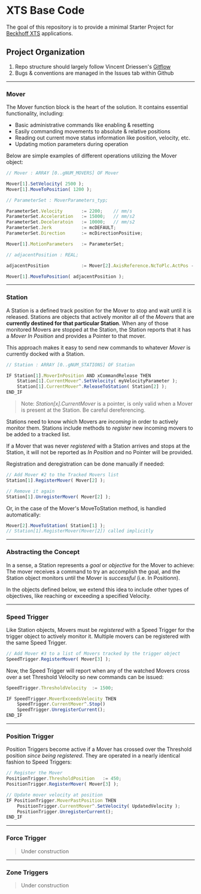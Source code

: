
# XTS Base Code

The goal of this repository is to provide a minimal Starter Project for [Beckhoff XTS](https://www.beckhoff.com/en-en/products/motion/xts-linear-product-transport/?pk_campaign=AdWords-AdWordsSearch-XTS_EN&pk_kwd=xts&gclid=Cj0KCQjwqp-LBhDQARIsAO0a6aJsNGgetwo4ur4_Xtr1ndGf5e2lnI9EKZHnQzBE3XHpt7mB6rVKqOIaAnGLEALw_wcB) applications.

## Project Organization

1. Repo structure should largely follow Vincent Driessen's [Gitflow](https://nvie.com/posts/a-successful-git-branching-model/)
2. Bugs & conventions are managed in the Issues tab within Github

---
### Mover

The Mover function block is the heart of the solution. It contains essential functionality, including:
- Basic administrative commands like enabling & resetting
- Easily commanding movements to absolute & relative positions
- Reading out current move status information like position, velocity, etc.
- Updating motion parameters during operation

Below are simple examples of different operations utilizing the Mover object:

```javascript
// Mover : ARRAY [0..gNUM_MOVERS] OF Mover

Mover[1].SetVelocity( 2500 );
Mover[1].MoveToPosition( 1200 );
```


```javascript
// ParameterSet : MoverParameters_typ;

ParameterSet.Velocity		:= 2200;	// mm/s
ParameterSet.Acceleration	:= 15000;	// mm/s2
ParameterSet.Deceleratoin	:= 10000;	// mm/s2
ParameterSet.Jerk			:= mcDEFAULT;
ParameterSet.Direction		:= mcDirectionPositive;

Mover[1].MotionParameters	:= ParameterSet;
```


```javascript
// adjacentPosition : REAL;

adjacentPosition			:= Mover[2].AxisReference.NcToPlc.ActPos - 200;

Mover[1].MoveToPosition( adjacentPosition );
```

---

### Station

A Station is a defined track position for the Mover to stop and wait until it is released. Stations are objects that actively monitor all of the *Movers* that are **currently destined for that particular Station**. When any of those monitored Movers are stopped at the Station, the Station reports that it has a *Mover In Position* and provides a Pointer to that mover.

This approach makes it easy to send new commands to whatever *Mover* is currently docked with a Station.

```javascript
// Station : ARRAY [0..gNUM_STATIONS] OF Station

IF Station[1].MoverInPosition AND xCommandRelease THEN
	Station[1].CurrentMover^.SetVelocity( myVelocityParameter );
	Station[1].CurrentMover^.ReleaseToStation( Station[2] );
END_IF
```

> Note: *Station[x].CurrentMover* is a pointer, is only valid when a Mover is present at the Station. Be careful dereferencing.

Stations need to know which Movers are *incoming* in order to actively monitor them. Stations include methods to *register* new incoming movers to be added to a tracked list.

If a Mover that was never *registered* with a Station arrives and stops at the Station, it will not be reported as *In Position* and no Pointer will be provided.

Registration and deregistration can be done manually if needed:
```javascript
// Add Mover #2 to the Tracked Movers list
Station[1].RegisterMover( Mover[2] );

// Remove it again
Station[1].UnregisterMover( Mover[2] );
```
Or, in the case of the Mover's MoveToStation method, is handled automatically:
```javascript
Mover[2].MoveToStation( Station[1] );
// Station[1].RegisterMover(Mover[2]) called implicitly
```
---
### Abstracting the Concept

In a sense, a Station represents a *goal* or *objective* for the Mover to achieve: The mover receives a command to try an accomplish the goal, and the Station object monitors until the Mover is *successful* (i.e. In Positionn).

In the objects defined below, we extend this idea to include other types of objectives, like reaching or exceeding a specified Velocity.

---

### Speed Trigger

Like Station objects, Movers must be *registered* with a Speed Trigger for the trigger object to actively monitor it. Multiple movers can be registered with the same Speed Trigger.

```javascript
// Add Mover #3 to a list of Movers tracked by the trigger object
SpeedTrigger.RegisterMover( Mover[3] );
```

Now, the Speed Trigger will report when any of the watched Movers cross over a set Threshold Velocity so new commands can be issued:

```javascript
SpeedTrigger.ThresholdVelocity	:= 1500;

IF SpeedTrigger.MoverExceedsVelocity THEN
	SpeedTrigger.CurrentMover^.Stop()
	SpeedTrigger.UnregisterCurrent();
END_IF
```

---
### Position Trigger

Position Triggers become active if a Mover has crossed over the Threshold position *since being registered*. They are operated in a nearly identical fashion to Speed Triggers:

```javascript
// Register the Mover
PositionTrigger.ThresholdPosition	:= 450;
PositionTrigger.RegisterMover( Mover[3] );

// Update mover velocity at position
IF PositionTrigger.MoverPastPosition THEN
	PositionTrigger.CurrentMover^.SetVelocity( UpdatedVelocity );
	PositionTrigger.UnregisterCurrent();
END_IF
```
---

### Force Trigger

> Under construction

---

### Zone Triggers

> Under construction
